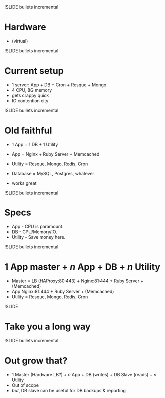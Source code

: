 !SLIDE bullets incremental
# Hardware #
* (virtual)

!SLIDE bullets incremental

# Current setup #
* 1 server: App + DB + Cron + Resque + Mongo
* 4 CPU, 8G memory
* gets crappy quick
* IO contention city

!SLIDE bullets incremental

# Old faithful #
* 1 App + 1 DB + 1 Utility
* App = Nginx + Ruby Server + Memcached
* Utility = Resque, Mongo, Redis, Cron
* Database = MySQL, Postgres, whatever

* works great

!SLIDE bullets incremental
# Specs #
* App - CPU is paramount.
* DB - CPU/Memory/IO.
* Utility - Save money here.

!SLIDE bullets incremental
# 1 App master + _n_ App + DB + _n_ Utility
* Master = LB (HAProxy:80:443) + Nginx:81:444 + Ruby Server + (Memcached)
* App Nginx:81:444 + Ruby Server + (Memcached)
* Utility = Resque, Mongo, Redis, Cron

!SLIDE
# Take you a long way #

!SLIDE bullets incremental
# Out grow that? #
* 1 Master (Hardware LB?) + _n_ App + DB (writes) + DB Slave (reads) + _n_ Utility
* Out of scope
* _but_, DB slave can be useful for DB backups & reporting
